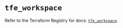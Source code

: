 # `tfe_workspace`

Refer to the Terraform Registry for docs: [`tfe_workspace`](https://registry.terraform.io/providers/hashicorp/tfe/0.57.1/docs/resources/workspace).
